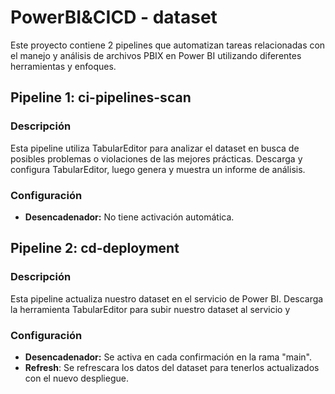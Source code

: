 # PowerBI&CICD - dataset

Este proyecto contiene 2 pipelines que automatizan tareas relacionadas con el manejo y análisis de archivos PBIX en Power BI utilizando diferentes herramientas y enfoques.

## Pipeline 1: ci-pipelines-scan

### Descripción
Esta pipeline utiliza TabularEditor para analizar el dataset en busca de posibles problemas o violaciones de las mejores prácticas. Descarga y configura TabularEditor, luego genera y muestra un informe de análisis.

### Configuración
- **Desencadenador:** No tiene activación automática.

## Pipeline 2: cd-deployment

### Descripción
Esta pipeline actualiza nuestro dataset en el servicio de Power BI. Descarga la herramienta TabularEditor para subir nuestro dataset al servicio y 

### Configuración
- **Desencadenador:** Se activa en cada confirmación en la rama "main".
- **Refresh**: Se refrescara los datos del dataset para tenerlos actualizados con el nuevo despliegue.
